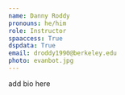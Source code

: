 ```yaml
---
name: Danny Roddy
pronouns: he/him
role: Instructor
spaaccess: True
dspdata: True
email: droddy1990@berkeley.edu 
photo: evanbot.jpg
---
```

add bio here
